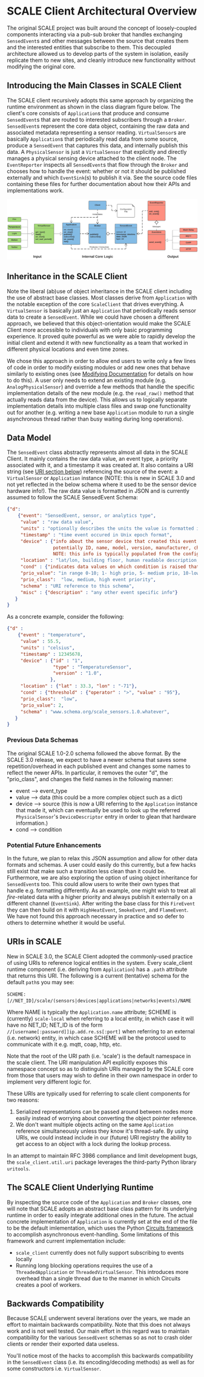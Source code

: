 # SCALE Client Architectural Overview

The original SCALE project was built around the concept of loosely-coupled components interacting via a pub-sub broker that handles
exchanging `SensedEvent`s and other messages between the source that creates them and the interested entities that subscribe to them.
This decoupled architecture allowed us to develop parts of the system in isolation, easily replicate them to new sites, and 
cleanly introduce new functionality without modifying the original core.

## Introducing the Main Classes in SCALE Client

The SCALE client recursively adopts this same approach by organizing the runtime environment as shown in the class diagram figure below.
The client's core consists of `Application`s that produce and consume `SensedEvent`s that are routed to interested subscribers
through a `Broker`.
`SensedEvent`s represent the core data object, containing the raw data and associated metadata representing a sensor reading.
`VirtualSensor`s are basically `Application`s that periodically read data from some source, produce a `SensedEvent` that captures this data,
and internally publish this data.
A `PhysicalSensor` is just a `VirtualSensor` that explicitly and directly manages a physical sensing device attached to the client node.
The `EventReporter` inspects all `SensedEvent`s that flow through the `Broker` and chooses how to handle the event:
whether or not it should be published externally and which `EventSink`(s) to publish it via.
See the source code files containing these files for further documentation about how their APIs and implementations work.

![SCALE Client Class Diagram](class_diagram.png)


## Inheritance in the SCALE Client

Note the liberal (ab)use of object inheritance in the SCALE client including the use of abstract base classes.
Most classes derive from `Application` with the notable exception of the core `ScaleClient` that drives everything.
A `VirtualSensor` is basically just an `Application` that periodically reads sensor data to create a `SensedEvent`.
While we could have chosen a different approach, we believed that this object-orientation would make the SCALE Client
more accessible to individuals with only basic programming experience.
It proved quite powerful as we were able to rapidly develop the initial client and extend it with new functionality as a team
that worked in different physical locations and even time zones.

We chose this approach in order to allow end users to write only a few lines of code in order to modify existing modules
or add new ones that behave similarly to existing ones (see [Modifying Documentation](MODIFYING.md) for details on how to do this).
A user only needs to extend an existing module (e.g. `AnalogPhysicalSensor`) and override a few methods that
handle the specific implementation details of the new module (e.g. the `read_raw()` method that actually reads data from the device).
This allows us to logically separate implementation details into multiple class files
and swap one functionality out for another (e.g. writing a new base `Application` module to run a single asynchronous thread
rather than busy waiting during long operations).


## Data Model

The `SensedEvent` class abstractly represents almost all data in the SCALE Client.
It mainly contains the raw data value, an event type, a priority associated with it, and a timestamp it was created at.
It also contains a URI string (see [URI section below](#uris-in-scale)) referencing the source of the event: a `VirtualSensor` or `Application` instance (NOTE: this is new in SCALE 3.0 and not yet reflected in the below schema where it used to be the sensor device hardware info!).
The raw data value is formatted in JSON and is currently assumed to follow the SCALE SensedEvent Schema:

```json
{"d":
    {"event": "SensedEvent, sensor, or analytics type",
     "value" : "raw data value",
     "units" : "optionally describes the units the value is formatted in",
     "timestamp" : "time event occured in Unix epoch format",
     "device" : {"info about the sensor device that created this event including
                 potentially ID, name, model, version, manufacturer, chipset, etc.
                 NOTE: this info is typically populated from the config file."},
     "location" : "lat/lon, building floor, human readable description, etc.",
     "cond" : {"indicates data values on which condition is raised that caused this event to be published"},
     "prio_value": "in range 0-10; 1- high prio, 5- medium prio, 10-low prio",
     "prio_class":  "low, medium, high event priority",
     "schema" : "URI reference to this schema",
     "misc" : {"description" : "any other event specific info"}
   }
}
```

As a concrete example, consider the following:

```json
{"d" :
    {"event" : "temperature",
     "value" : 55.5,
     "units" : "celsius",
     "timestamp" : 12345678,
     "device" : {"id" : "1",
                 "type" : "TemperatureSensor",
                 "version" : "1.0",
                },
     "location" : {"lat" : 33.3, "lon" : "-71"},
     "cond" : {"threshold" : {"operator" : ">", "value" : "95"},
     "prio_class":  "low",
     "prio_value": 2,
     "schema" : "www.schema.org/scale_sensors.1.0.whatever",
   }
}
```


### Previous Data Schemas

The original SCALE 1.0-2.0 schema followed the above format.  By the SCALE 3.0 release, we expect to have a newer schema that saves some repetition/overhead in each published event  and changes some names to reflect the newer APIs.  In particular, it removes the outer "d", the "prio_class", and changes the field names in the following manner:

* event --> event_type
* value --> data (this could be a more complex object such as a dict)
* device --> source (this is now a URI referring to the `Application` instance that made it, which can eventually be used to look up the referred `PhysicalSensor`'s `DeviceDescriptor` entry in order to glean that hardware information.)
* cond --> condition


### Potential Future Enhancements

In the future, we plan to relax this JSON assumption and allow for other data formats and schemas.
A user could easily do this currently, but a few hacks still exist that make such a transition less clean than it could be.
Furthermore, we are also exploring the option of using object inheritance for `SensedEvent`s too.
This could allow users to write their own types that handle e.g. formatting differently.
As an example, one might wish to treat all *fire*-related data with a higher priority and always publish it externally on a
different channel (`EventSink`).
After writing the base class for this `FireEvent` they can then build on it with `HighHeatEvent`, `SmokeEvent`, and `FlameEvent`.
We have not found this approach necessary in practice and so defer to others to determine whether it would be useful.


## URIs in SCALE

New in SCALE 3.0, the SCALE Client adopted the commonly-used practice of using URIs to reference logical entities in the system.  Every scale_client runtime component (i.e. deriving from `Application`) has a `.path` attribute that returns this URI.    The following is a current (tentative) schema for the default `path`s you may see:

`SCHEME:[//NET_ID]/scale/(sensors|devices|applications|networks|events)/NAME`

Where NAME is typically the `Application.name` attribute;
SCHEME is (currently) `scale-local` when referring to a local entity, in which case it will have no NET_ID;
NET_ID is of the form `//[username[:password]]ip.add.re.ss[:port]` when referring to an external (i.e. network) entity, in which case SCHEME will be the protocol used to communicate with it e.g. mqtt, coap, http, etc.

Note that the root of the URI path (i.e. 'scale') is the default namespace in the scale client.  The URI manipulation API explicitly exposes this namespace concept so as to distinguish URIs managed by the SCALE core from those that users may wish to define in their own namespace in order to implement very different logic for.

These URIs are typically used for referring to scale client components for two reasons:

1. Serialized representations can be passed around between nodes more easily instead of worrying about  converting the object pointer reference.
1. We don't want multiple objects acting on the same `Application` reference simultaneously unless they know it's thread-safe.  By using URIs, we could instead include in our (future) URI registry  the ability to get access to an object with a lock during the lookup process.
 
In an attempt to maintain RFC 3986 compliance and limit development bugs, the `scale_client.util.uri` package leverages the third-party Python library `uritools`.


## The SCALE Client Underlying Runtime

By inspecting the source code of the `Application` and `Broker` classes, one will note that SCALE adopts an abstract base class pattern
for its underlying runtime in order to easily integrate additional ones in the future.
The actual concrete implementation of `Application` is currently set at the end of the file to be the default imlementation,
which uses the Python [Circuits framework](http://circuitsframework.com/) to accomplish asynchronous event-handling.
Some limitations of this framework and current implementation include:
* `scale_client` currently does not fully support subscribing to events locally
* Running long blocking operations requires the use of a `ThreadedApplication` or `ThreadedVirtualSensor`.  This
introduces more overhead than a single thread due to the manner in which Circuits creates a pool of workers.


## Backwards Compatibility

Because SCALE underwent several iterations over the years, we made an effort to maintain backwards compatibility.  Note that this does not always work and is not well tested.  Our main effort in this regard was to maintain compatibility for the various `SensedEvent` schemas so as not to crash older clients or render their exported data useless.
  
You'll notice most of the hacks to accomplish this backwards compatibility in the `SensedEvent` class (i.e. its encoding/decoding methods) as well as for some constructors i.e. `VirtualSensor`.